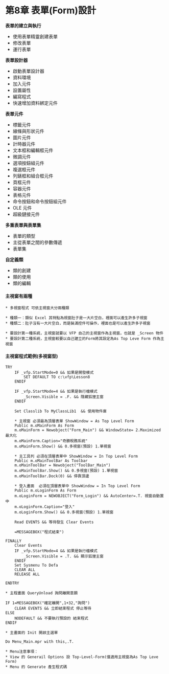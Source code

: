 # 第8章 表單\(Form\)設計

**表單的建立與執行**

* 使用表單精靈創建表單 
* 修改表單 
* 運行表單

**表單設計器**

* 啟動表單設計器 
* 資料環境 
* 加入元件 
* 設置屬性 
* 編寫程式
* 快速增加資料綁定元件

**表單元件**

* 標籤元件 
* 線條與形狀元件 
* 圖片元件 
* 計時器元件 
* 文本框和編輯框元件 
* 微調元件 
* 選項按鈕組元件 
* 複選框元件 
* 列錶框和組合框元件 
* 頁框元件 
* 容器元件 
* 表格元件 
* 命令按鈕和命令按鈕組元件 
* OLE 元件
* 超級鏈接元件

**多重表單與表單集**

* 表單的類型 
* 主從表單之間的參數傳遞 
* 表單集

**自定義類**

* 類的創建 
* 類的使用 
* 類的編輯

#### 主視窗有兩種

```text
* 多視窗程式 可依主視窗大分兩種類

* 種類一：類似 Excel 其特點為視窗肚子是一大片空白，裡面可以產生許多子視窗
* 種類二：肚子沒有一大片空白，而是裝滿控件可操作，裡面也是可以產生許多子視窗

* 要設計第一種系統，主視窗就要以 VFP 自己的主視窗作為主視窗，也就是 _Screen 物件
* 要設計第二種系統，主視窗較要以自己建立的Form將其設定為As Top Leve Form 作為主視窗
```

#### 主視窗程式範例\(多視窗型\)

```text
TRY
	IF _vfp.StartMode=0 && 如果是開發模式
		SET DEFAULT TO c:\vfp\Lesson8 
	ENDIF 

	IF _vfp.StartMode=4 && 如果是執行檔模式
		_Screen.Visible = .F. && 隱藏狐狸主窗 
	ENDIF 

	Set Classlib To MyClassLib1  && 使用物件庫 

	* 主視窗 必須最為頂層表單 ShowWindow = As Top Level Form
	Public m.oMainForm As Form	
	m.oMainForm = Newobject("Form_Main") && WindowState= 2.Maximized 最大化
	m.oMainForm.Caption="奇勝稅務系統"
	m.oMainForm.Show() && 0.多視窗(預設) 1.單視窗

	* 主工具列 必須在頂層表單中 ShowWindow = In Top Level Form
	Public m.oMainToolBar As Toolbar
	m.oMainToolBar = Newobject("ToolBar_Main")
	m.oMainToolBar.Show() && 0.多視窗(預設) 1.單視窗
	m.oMainToolBar.Dock(0) && 停靠頂邊

	* 登入畫面  必須在頂層表單中 ShowWindow = In Top Level Form
	Public m.oLoginForm As Form
	m.oLoginForm = NEWOBJECT("Form_Login") && AutoCenter=.T. 視窗自動置中
	m.oLoginForm.Caption="登入"
	m.oLoginForm.Show() && 0.多視窗(預設) 1.單視窗
		 
	Read EVENTS && 等待發生 Clear Events
	
 	=MESSAGEBOX("程式結束")

FINALLY
	Clear Events
	IF _vfp.StartMode=4 && 如果是執行檔模式
		_Screen.Visible = .T. && 顯示狐狸主窗 
	ENDIF 	
	Set Sysmenu To Defa
	CLEAR ALL 
	RELEASE ALL
	
ENDTRY

```

```text
* 主程畫面 QueryUnload 詢問離開意願

IF 1=MESSAGEBOX("確定離開",1+32,"詢問")
	CLEAR EVENTS && 立即結束程式 停止等待
ELSE
	NODEFAULT && 不要執行預設的 結束程式 
ENDIF 
```

```text
* 主畫面的 Init 開啟主選單

Do Menu_Main.mpr with this,.T.

* Menu注意事項：
* View 的 Generail Options 設 Top-Level-Form(僅適用主視窗為As Top Leve Form)
* Menu 的 Generate 產生程式碼


```



